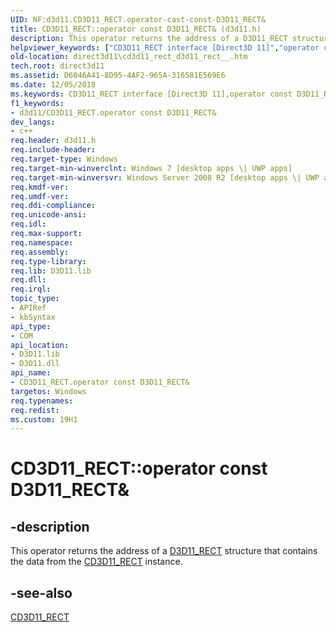 ```yaml
---
UID: NF:d3d11.CD3D11_RECT.operator-cast-const-D3D11_RECT&
title: CD3D11_RECT::operator const D3D11_RECT& (d3d11.h)
description: This operator returns the address of a D3D11_RECT structure that contains the data from the CD3D11_RECT instance.
helpviewer_keywords: ["CD3D11_RECT interface [Direct3D 11]","operator const D3D11_RECT& method","CD3D11_RECT.operator const D3D11_RECT&","CD3D11_RECT::operator const D3D11_RECT&","CD3D11_RECT::operator const D3D11_RECT&()","d3d11/CD3D11_RECT::operator const D3D11_RECT&","direct3d11.cd3d11_rect_d3d11_rect__","operator const D3D11_RECT&","operator const D3D11_RECT& method [Direct3D 11]","operator const D3D11_RECT& method [Direct3D 11]","CD3D11_RECT interface"]
old-location: direct3d11\cd3d11_rect_d3d11_rect__.htm
tech.root: direct3d11
ms.assetid: D6046A41-8D95-4AF2-965A-316581E569E6
ms.date: 12/05/2018
ms.keywords: CD3D11_RECT interface [Direct3D 11],operator const D3D11_RECT& method, CD3D11_RECT.operator const D3D11_RECT&, CD3D11_RECT::operator const D3D11_RECT&, CD3D11_RECT::operator const D3D11_RECT&(), d3d11/CD3D11_RECT::operator const D3D11_RECT&, direct3d11.cd3d11_rect_d3d11_rect__, operator const D3D11_RECT&, operator const D3D11_RECT& method [Direct3D 11], operator const D3D11_RECT& method [Direct3D 11],CD3D11_RECT interface
f1_keywords:
- d3d11/CD3D11_RECT.operator const D3D11_RECT&
dev_langs:
- c++
req.header: d3d11.h
req.include-header: 
req.target-type: Windows
req.target-min-winverclnt: Windows 7 [desktop apps \| UWP apps]
req.target-min-winversvr: Windows Server 2008 R2 [desktop apps \| UWP apps]
req.kmdf-ver: 
req.umdf-ver: 
req.ddi-compliance: 
req.unicode-ansi: 
req.idl: 
req.max-support: 
req.namespace: 
req.assembly: 
req.type-library: 
req.lib: D3D11.lib
req.dll: 
req.irql: 
topic_type:
- APIRef
- kbSyntax
api_type:
- COM
api_location:
- D3D11.lib
- D3D11.dll
api_name:
- CD3D11_RECT.operator const D3D11_RECT&
targetos: Windows
req.typenames: 
req.redist: 
ms.custom: 19H1
---
```


# CD3D11_RECT::operator const D3D11_RECT&


## -description


This operator returns the address of a <a href="/windows/desktop/direct3d11/d3d11-rect">D3D11_RECT</a> structure that contains  the data from the <a href="/windows/win32/api/d3d11/ns-d3d11-cd3d11_rect">CD3D11_RECT</a> instance.









## -see-also




<a href="/windows/win32/api/d3d11/ns-d3d11-cd3d11_rect">CD3D11_RECT</a>
 

 
